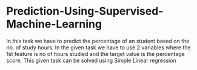 # Prediction-Using-Supervised-Machine-Learning
In this task we have to predict the percentage of an student based on the no. of study hours. In the given task we have to use 2 variables where the 1st feature is no of hours studied and the target value is the percentage score. This given task can be solved using Simple Linear regression 
